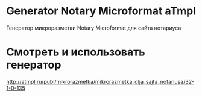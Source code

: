 # Generator Notary Microformat aTmpl
Генератор микроразметки Notary Microformat для сайта нотариуса
# Смотреть и использовать генератор
http://atmpl.ru/publ/mikrorazmetka/mikrorazmetka_dlja_sajta_notariusa/32-1-0-135
